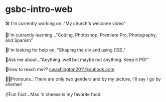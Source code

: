 # gsbc-intro-web
🛠 I'm currently working on.."My church's welcome video"

🧠I'm currently learning..."Coding, Photoshop, Premiere Pro, Photography, and Spanish"

👀I'm looking for help on, "Shaping the div and using CSS."

🙉Ask me about..."Anything..well but maybe not anything. Keep it PG!"

📱How to reach me?? cwashington2011@outlook.com

🙋‍♀️Pronouns...There are only two genders and by my picture, I'll say I go by she/her!

✌Fun Fact...Mac 'n cheese is my favorite food. 
